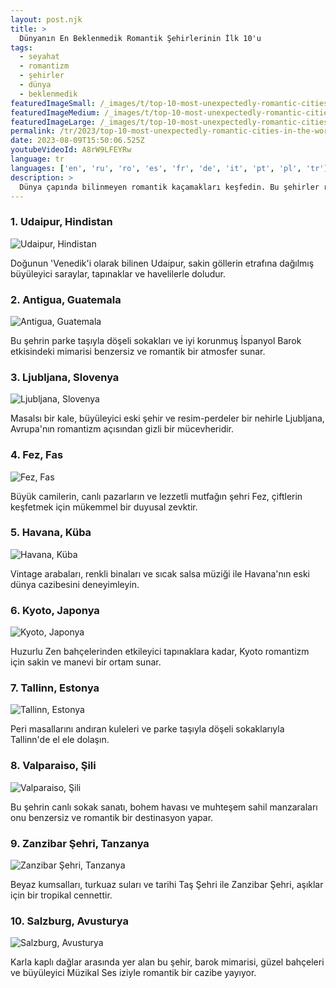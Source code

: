 ```yaml
---
layout: post.njk
title: >
  Dünyanın En Beklenmedik Romantik Şehirlerinin İlk 10'u
tags:
  - seyahat
  - romantizm
  - şehirler
  - dünya
  - beklenmedik
featuredImageSmall: /_images/t/top-10-most-unexpectedly-romantic-cities-in-the-world-cover-tr-small.webp
featuredImageMedium: /_images/t/top-10-most-unexpectedly-romantic-cities-in-the-world-cover-tr-medium.webp
featuredImageLarge: /_images/t/top-10-most-unexpectedly-romantic-cities-in-the-world-cover-tr-large.webp
permalink: /tr/2023/top-10-most-unexpectedly-romantic-cities-in-the-world.html
date: 2023-08-09T15:50:06.525Z
youtubeVideoId: A8rW9LFEYRw
language: tr
languages: ['en', 'ru', 'ro', 'es', 'fr', 'de', 'it', 'pt', 'pl', 'tr']
description: >
  Dünya çapında bilinmeyen romantik kaçamakları keşfedin. Bu şehirler romantizm akla geldiğinde ilk akla gelenler olmayabilir, ancak benzersiz cazibeleri ve güzellikleri onları aşk dolu bir macera için mükemmel kılar.
---
```


### 1. Udaipur, Hindistan

![Udaipur, Hindistan](/_images/e/e21c29e7ba0165ef35dcc7b8c850a0bb-medium.webp)

Doğunun 'Venedik'i olarak bilinen Udaipur, sakin göllerin etrafına dağılmış büyüleyici saraylar, tapınaklar ve havelilerle doludur.

### 2. Antigua, Guatemala

![Antigua, Guatemala](/_images/a/a3743ed0b0b386593be9778f11072d5b-medium.webp)

Bu şehrin parke taşıyla döşeli sokakları ve iyi korunmuş İspanyol Barok etkisindeki mimarisi benzersiz ve romantik bir atmosfer sunar.

### 3. Ljubljana, Slovenya

![Ljubljana, Slovenya](/_images/1/185701de60788dfe61f1f8b4baac4aaf-medium.webp)

Masalsı bir kale, büyüleyici eski şehir ve resim-perdeler bir nehirle Ljubljana, Avrupa'nın romantizm açısından gizli bir mücevheridir.

### 4. Fez, Fas

![Fez, Fas](/_images/c/cb6c100d07e07dbc544a3a467342c18b-medium.webp)

Büyük camilerin, canlı pazarların ve lezzetli mutfağın şehri Fez, çiftlerin keşfetmek için mükemmel bir duyusal zevktir.

### 5. Havana, Küba

![Havana, Küba](/_images/c/cf4586c671dfddf4d269f4311f7b16fb-medium.webp)

Vintage arabaları, renkli binaları ve sıcak salsa müziği ile Havana'nın eski dünya cazibesini deneyimleyin.

### 6. Kyoto, Japonya

![Kyoto, Japonya](/_images/a/a46a4896d5a7099d5b79f1f2913626cd-medium.webp)

Huzurlu Zen bahçelerinden etkileyici tapınaklara kadar, Kyoto romantizm için sakin ve manevi bir ortam sunar.

### 7. Tallinn, Estonya

![Tallinn, Estonya](/_images/e/e93b6c3c5f8d9ab6b6cd07a38a026c58-medium.webp)

Peri masallarını andıran kuleleri ve parke taşıyla döşeli sokaklarıyla Tallinn'de el ele dolaşın.

### 8. Valparaiso, Şili

![Valparaiso, Şili](/_images/7/7557cea9ee04aa7409c7a842ace1a31c-medium.webp)

Bu şehrin canlı sokak sanatı, bohem havası ve muhteşem sahil manzaraları onu benzersiz ve romantik bir destinasyon yapar.

### 9. Zanzibar Şehri, Tanzanya

![Zanzibar Şehri, Tanzanya](/_images/1/181ae666811caf18e20dd8e236ea4bee-medium.webp)

Beyaz kumsalları, turkuaz suları ve tarihi Taş Şehri ile Zanzibar Şehri, aşıklar için bir tropikal cennettir.

### 10. Salzburg, Avusturya

![Salzburg, Avusturya](/_images/4/4961f521644d646cf30aeeb030239fef-medium.webp)

Karla kaplı dağlar arasında yer alan bu şehir, barok mimarisi, güzel bahçeleri ve büyüleyici Müzikal Ses iziyle romantik bir cazibe yayıyor.

